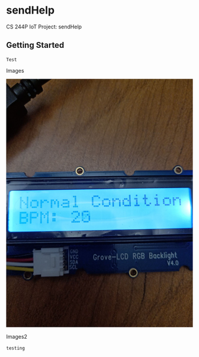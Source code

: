 # sendHelp
CS 244P IoT Project: sendHelp

## Getting Started

```
Test
```

Images

![image](/images/48272794_735878023454913_5146507148695437312_n.jpg)

Images2

```
testing
```
